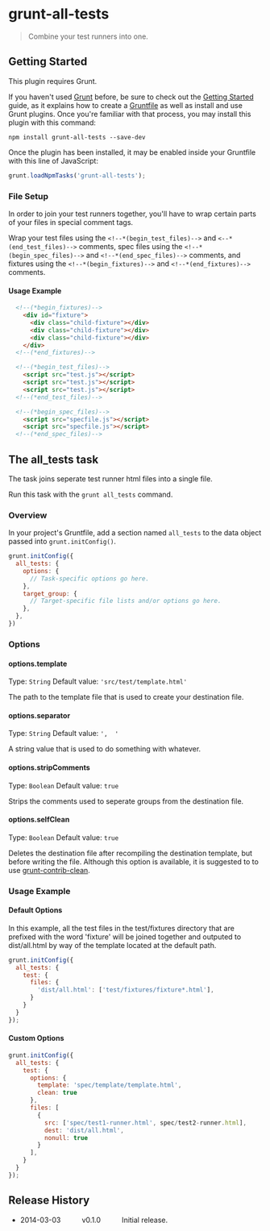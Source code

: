 # grunt-all-tests

> Combine your test runners into one.

## Getting Started
This plugin requires Grunt.

If you haven't used [Grunt](http://gruntjs.com/) before, be sure to check out the [Getting Started](http://gruntjs.com/getting-started) guide, as it explains how to create a [Gruntfile](http://gruntjs.com/sample-gruntfile) as well as install and use Grunt plugins. Once you're familiar with that process, you may install this plugin with this command:

```shell
npm install grunt-all-tests --save-dev
```

Once the plugin has been installed, it may be enabled inside your Gruntfile with this line of JavaScript:

```js
grunt.loadNpmTasks('grunt-all-tests');
```

### File Setup
In order to join your test runners together, you'll have to wrap certain parts of your files in special comment tags.

Wrap your test files using the `<!--*(begin_test_files)-->` and `<--*(end_test_files)-->` comments, spec files using the `<!--*(begin_spec_files)-->` and `<!--*(end_spec_files)-->` comments, and fixtures using the `<!--*(begin_fixtures)-->` and `<!--*(end_fixtures)-->` comments.

#### Usage Example
```html
  <!--(*begin_fixtures)-->
    <div id="fixture">
      <div class="child-fixture"></div>
      <div class="child-fixture"></div>
      <div class="child-fixture"></div>
    </div>
  <!--(*end_fixtures)-->

  <!--(*begin_test_files)-->
    <script src="test.js"></script>
    <script src="test.js"></script>
    <script src="test.js"></script>
  <!--(*end_test_files)-->

  <!--(*begin_spec_files)-->
    <script src="specfile.js"></script>
    <script src="specfile.js"></script>
  <!--(*end_spec_files)-->
```

## The all_tests task
The task joins seperate test runner html files into a single file.

Run this task with the `grunt all_tests` command.

### Overview
In your project's Gruntfile, add a section named `all_tests` to the data object passed into `grunt.initConfig()`.

```js
grunt.initConfig({
  all_tests: {
    options: {
      // Task-specific options go here.
    },
    target_group: {
      // Target-specific file lists and/or options go here.
    },
  },
})
```

### Options

#### options.template
Type: `String`
Default value: `'src/test/template.html'`

The path to the template file that is used to create your destination file.

#### options.separator
Type: `String`
Default value: `',  '`

A string value that is used to do something with whatever.

#### options.stripComments
Type: `Boolean`
Default value: `true`

Strips the comments used to seperate groups from the destination file.

#### options.selfClean
Type: `Boolean`
Default value: `true`

Deletes the destination file after recompiling the destination template, but before writing the file. Although this option is available, it is suggested to to use [grunt-contrib-clean](https://github.com/gruntjs/grunt-contrib-clean).

### Usage Example

#### Default Options
In this example, all the test files in the test/fixtures directory that are prefixed with the word 'fixture' will be joined together and outputed to dist/all.html by way of the template located at the default path.

```js
grunt.initConfig({
  all_tests: {
    test: {
      files: {
        'dist/all.html': ['test/fixtures/fixture*.html'],
      }
    }
  }
});
```

#### Custom Options

```js
grunt.initConfig({
  all_tests: {
    test: {
      options: {
        template: 'spec/template/template.html',
        clean: true
      },
      files: [
        {
          src: ['spec/test1-runner.html', spec/test2-runner.html],
          dest: 'dist/all.html',
          nonull: true
        }
      ],
    }
  }
});
```

## Release History
* 2014-03-03   v0.1.0   Initial release.
